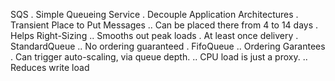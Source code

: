 SQS
    . Simple Queueing Service
    . Decouple Application Architectures
    . Transient Place to Put Messages
        .. Can be placed there from 4 to 14 days
    . Helps Right-Sizing
        .. Smooths out peak loads
    . At least once delivery
    . StandardQueue
        .. No ordering guaranteed
    . FifoQueue
        .. Ordering Garantees
    . Can trigger auto-scaling, via queue depth.
        .. CPU load is just a proxy.
        .. Reduces write load
